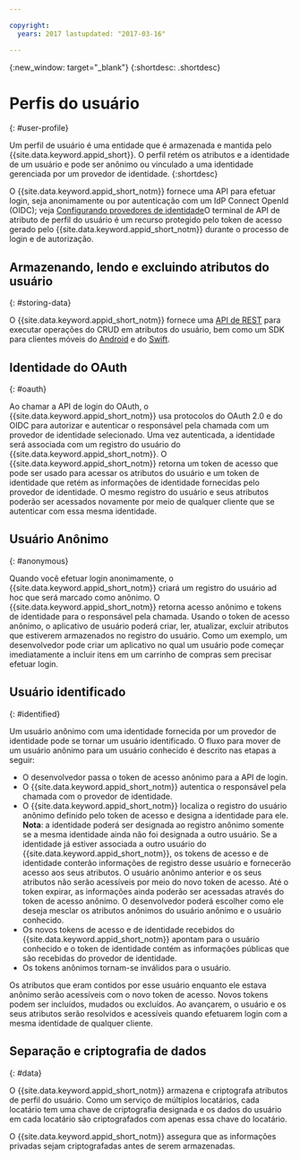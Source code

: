 ```yaml
---

copyright:
  years: 2017 lastupdated: "2017-03-16"

---
```


{:new_window: target="_blank"}
{:shortdesc: .shortdesc}


# Perfis do usuário
{: #user-profile}

Um perfil de usuário é uma entidade que é armazenada e mantida pelo {{site.data.keyword.appid_short}}. O perfil retém os atributos e a identidade de um
usuário e pode ser anônimo ou vinculado a uma identidade gerenciada por um provedor de identidade.
{:shortdesc}

O {{site.data.keyword.appid_short_notm}} fornece uma API para efetuar login, seja anonimamente ou por autenticação com um IdP Connect OpenId (OIDC); veja [Configurando provedores de identidade](https://console.stage1.ng.bluemix.net/docs/services/appid/identity-providers.html#setting-up-idp)O terminal de API de atributo de perfil do usuário é um recurso protegido pelo token de acesso gerado pelo {{site.data.keyword.appid_short_notm}} durante o processo de login e de autorização.


## Armazenando, lendo e excluindo atributos do usuário
{: #storing-data}

O {{site.data.keyword.appid_short_notm}} fornece uma [API de REST](http://mobileclientaccess.stage1.mybluemix.net/swagger-ui/#!/Authorization_Server_V3/authorization) para executar operações do CRUD em atributos do usuário, bem como um SDK para clientes móveis do [Android](https://github.com/ibm-cloud-security/appid-clientsdk-android) e do [Swift](https://github.com/ibm-cloud-security/appid-clientsdk-swift).


## Identidade do OAuth
{: #oauth}

Ao chamar a API de login do OAuth, o {{site.data.keyword.appid_short_notm}} usa protocolos do OAuth 2.0 e do OIDC para autorizar e autenticar o
responsável pela chamada com um provedor de identidade selecionado. Uma vez autenticada, a identidade será associada com um
registro do usuário do {{site.data.keyword.appid_short_notm}}. O {{site.data.keyword.appid_short_notm}} retorna um token de acesso que pode ser
usado para acessar os atributos do usuário e um token de identidade que retém as informações de identidade fornecidas pelo provedor de identidade. O mesmo registro
do usuário e seus atributos poderão ser acessados novamente por meio de qualquer cliente que se autenticar com essa mesma identidade.


## Usuário Anônimo
{: #anonymous}

Quando você efetuar login anonimamente, o {{site.data.keyword.appid_short_notm}} criará um registro do usuário ad hoc que será marcado como anônimo. O
{{site.data.keyword.appid_short_notm}} retorna acesso anônimo e tokens de identidade para o responsável pela chamada. Usando o token de acesso anônimo, o
aplicativo de usuário poderá criar, ler, atualizar, excluir atributos que estiverem armazenados no registro do usuário. Como um exemplo, um desenvolvedor pode criar
um aplicativo no qual um usuário pode começar imediatamente a incluir itens em um carrinho de compras sem precisar efetuar login.


## Usuário identificado
{: #identified}

Um usuário anônimo com uma identidade fornecida por um provedor de identidade pode se tornar um usuário identificado. O fluxo para mover de um usuário anônimo
para um usuário conhecido é descrito nas etapas a seguir:

* O desenvolvedor passa o token de acesso anônimo para a API de login.
* O {{site.data.keyword.appid_short_notm}} autentica o responsável pela chamada com o provedor de identidade.
* O {{site.data.keyword.appid_short_notm}} localiza o registro do usuário anônimo definido pelo token de acesso e designa a identidade para ele.
    **Nota**: a identidade poderá ser designada ao registro anônimo somente se a mesma identidade ainda não foi designada a outro usuário. Se a
identidade já estiver associada a outro usuário do {{site.data.keyword.appid_short_notm}}, os tokens de acesso e de identidade conterão informações de
registro desse usuário e fornecerão acesso aos seus atributos. O usuário anônimo anterior e os seus atributos não serão acessíveis por meio do novo token de
acesso. Até o token expirar, as informações ainda poderão ser acessadas através do token de acesso anônimo. O desenvolvedor poderá escolher como ele deseja mesclar os
atributos anônimos do usuário anônimo e o usuário conhecido.
* Os novos tokens de acesso e de identidade recebidos do {{site.data.keyword.appid_short_notm}} apontam para o usuário conhecido e o token de
identidade contém as informações públicas que são recebidas do provedor de identidade.
* Os tokens anônimos tornam-se inválidos para o usuário.

Os atributos que eram contidos por esse usuário enquanto ele estava anônimo serão acessíveis com o novo token de acesso. Novos tokens podem ser incluídos, mudados
ou excluídos. Ao avançarem, o usuário e os seus atributos serão resolvidos e acessíveis quando efetuarem login com a mesma identidade de qualquer cliente.


## Separação e criptografia de dados
{: #data}

O {{site.data.keyword.appid_short_notm}} armazena e criptografa atributos de perfil do usuário. Como um serviço de múltiplos locatários, cada locatário
tem uma chave de criptografia designada e os dados do usuário em cada locatário são criptografados com apenas essa chave do locatário.

O {{site.data.keyword.appid_short_notm}} assegura que as informações privadas sejam criptografadas antes de serem armazenadas.

